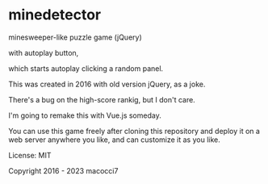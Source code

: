# minedetector

minesweeper-like puzzle game (jQuery)

with autoplay button,

which starts autoplay clicking a random panel.

This was created in 2016 with old version jQuery, as a joke.

There's a bug on the high-score rankig, but I don't care.

I'm going to remake this with Vue.js someday.

You can use this game freely after cloning this repository and deploy it on a web server anywhere you like, and can customize it as you like.

License: MIT

Copyright 2016 - 2023 macocci7
